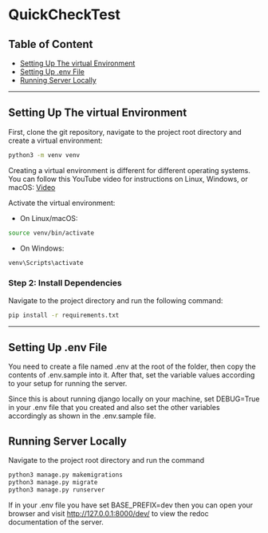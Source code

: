 # QuickCheckTest

## Table of Content
- [Setting Up The virtual Environment](#setting-up-the-virtual-environment)
- [Setting Up .env File](#setting-up-env-file)
- [Running Server Locally](#running-server-locally)

---

## Setting Up The virtual Environment

First, clone the git repository, navigate to the project root directory and create a virtual environment:
```bash
python3 -m venv venv
```
Creating a virtual environment is different for different operating systems. You can follow this YouTube video for instructions on Linux, Windows, or macOS: [Video](https://youtu.be/kz4gbWNO1cw)

Activate the virtual environment:
* On Linux/macOS:

```bash
source venv/bin/activate
```

* On Windows:

```bash
venv\Scripts\activate
```

### Step 2: Install Dependencies
Navigate to the project directory and run the following command:

```bash
pip install -r requirements.txt
```

---

## Setting Up .env File
You need to create a file named .env at the root of the folder, then copy the contents of .env.sample into it. After that, set the variable values according to your setup for running the server.

Since this is about running django locally on your machine, set DEBUG=True in your .env file that you created and also set the other variables accordingly as shown in the .env.sample file.

## Running Server Locally
Navigate to the project root directory and run the command

```bash
python3 manage.py makemigrations
python3 manage.py migrate
python3 manage.py runserver
```

If in your .env file you have set BASE_PREFIX=dev then you can open your browser and visit http://127.0.0.1:8000/dev/ to view the redoc documentation of the server.
